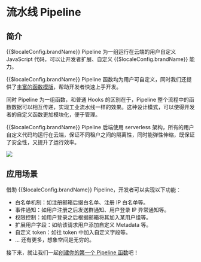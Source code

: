 # 流水线 Pipeline

<LastUpdated/>

## 简介

{{$localeConfig.brandName}} Pipeline 为一组运行在云端的用户自定义 JavaScript 代码，可以让开发者扩展、自定义  {{$localeConfig.brandName}} 能力。

{{$localeConfig.brandName}} Pipeline 函数均为用户可自定义，同时我们还提供了[丰富的函数模版](https://github.com/authing/pipeline)，帮助开发者快速上手开发。

同时 Pipeline 为一组函数，和普通 Hooks 的区别在于，Pipeline 整个流程中的函数数据可以相互传递，实现工业流水线一样的效果。这种设计模式，可以使得开发者的自定义函数更加模块化，便于管理。

{{$localeConfig.brandName}} Pipeline 后端使用  serverless 架构，所有的用户自定义代码均运行在云端，保证不同租户之间的隔离性，同时能弹性伸缩，既保证了安全性，又提升了运行效率。

![](https://cdn.authing.cn/blog/authing-pipeline.png)


## 应用场景

借助 {{$localeConfig.brandName}} Pipeline，开发者可以实现以下功能：

* 白名单机制：如注册邮箱后缀白名单、注册 IP 白名单等。
* 事件通知：如用户注册之后发送群通知、用户登录 IP 异常通知等。
* 权限控制：如用户登录之后根据邮箱将其加入某用户组等。
* 扩展用户字段：如给该请求用户添加自定义 Metadata 等。
* 自定义  token：如往 token 中加入自定义字段等。
* ... 还有更多，想象空间是无穷的。


接下来，就让我们一起[创建你的第一个 Pipeline 函数](./write-your-first-pipeline-function.md)吧！
